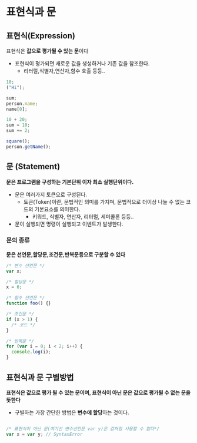 # 표현식과 문

## 표현식(Expression)

표현식은 **값으로 평가될 수 있는 문**이다

- 표현식이 평가되면 새로운 값을 생성하거나 기존 값을 참조한다.
  - 리터럴,식별자,연산자,함수 호출 등등..

```js
10;
("Hi");

sum;
person.name;
name[0];

10 + 20;
sum = 10;
sum += 2;

square();
person.getName();
```

## 문 (Statement)

**문은 프로그램을 구성하는 기본단위 이자 최소 실행단위이다.**

- 문은 여러가지 토큰으로 구성된다.
  - 토큰(Token)이란, 문법적인 의미를 가지며, 문법적으로 더이상 나눌 수 없는 코드의 기본요소를 의미한다.
    - 키워드, 식별자, 연산자, 리터럴, 세미콜론 등등..
- 문이 실행되면 명령이 실행되고 이벤트가 발생한다.

### 문의 종류

**문은 선언문,할당문,조건문,반복문등으로 구분할 수 있다**

```js
/* 변수 선언문 */
var x;

/* 할당문 */
x = 6;

/* 함수 선언문 */
function foo() {}

/* 조건문 */
if (x > 1) {
  /* 코드 */
}

/* 반복문 */
for (var i = 0; i < 2; i++) {
  console.log(i);
}
```

## 표현식과 문 구별방법

**표현식은 값으로 평가 될 수 있는 문이며, 표현식이 아닌 문은 값으로 평가될 수 없는 문을 뜻한다**

- 구별하는 가장 간단한 방법은 **변수에 할당**하는 것이다.

```js

/* 표현식이 아닌 문(여기선 변수선언문 var y)은 값처럼 사용할 수 없다*/
var x = var y; // SyntaxError

```
